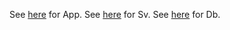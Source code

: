 See [here](/Hora.App/Hora.App.md) for App.
See [here](/Hora.App/Hora.Sv.md) for Sv.
See [here](/Hora.App/Hora.Db.md) for Db.